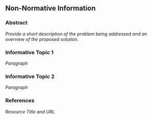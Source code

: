 ## Non-Normative Information

### Abstract

_Provide a short description of the problem being addressed and an overview of the proposed solution._

### Informative Topic 1

_Paragraph_

### Informative Topic 2

_Paragraph_

### References

_Resource Title and URL_


